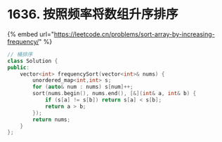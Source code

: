 # 1636. 按照频率将数组升序排序

{% embed url="https://leetcode.cn/problems/sort-array-by-increasing-frequency/" %}

```cpp
// 桶排序
class Solution {
public:
    vector<int> frequencySort(vector<int>& nums) {
        unordered_map<int,int> s;
        for (auto& num : nums) s[num]++; 
        sort(nums.begin(), nums.end(), [&](int& a, int& b) {
            if (s[a] != s[b]) return s[a] < s[b];
            return a > b;
        });
        return nums;
    }
};
```
